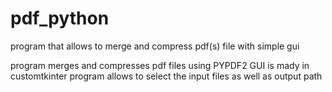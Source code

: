 # pdf_python
program that allows to merge and compress pdf(s) file with simple gui

program merges and compresses pdf files using PYPDF2
GUI is mady in customtkinter
program allows to select the input files as well as output path
